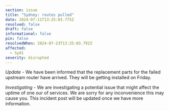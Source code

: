 ```yaml
---
section: issue
title: "Sydney: routes pulled"
date: 2024-07-11T13:25:03.775Z
resolved: false
draft: false
informational: false
pin: false
resolvedWhen: 2024-07-23T13:25:03.792Z
affected:
  - Syd1
severity: disrupted
---
```

*Update* - We have been informed that the replacement parts for the failed upstream router have arrived. They will be getting installed on Friday.

*Investigating* - We are investigating a potential issue that might affect the uptime of one our of services. We are sorry for any inconvenience this may cause you. This incident post will be updated once we have more information.
